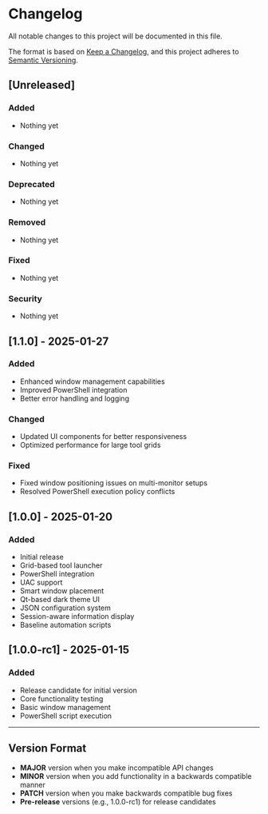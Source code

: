 # Changelog

All notable changes to this project will be documented in this file.

The format is based on [Keep a Changelog](https://keepachangelog.com/en/1.0.0/),
and this project adheres to [Semantic Versioning](https://semver.org/spec/v2.0.0.html).

## [Unreleased]

### Added
- Nothing yet

### Changed
- Nothing yet

### Deprecated
- Nothing yet

### Removed
- Nothing yet

### Fixed
- Nothing yet

### Security
- Nothing yet

## [1.1.0] - 2025-01-27

### Added
- Enhanced window management capabilities
- Improved PowerShell integration
- Better error handling and logging

### Changed
- Updated UI components for better responsiveness
- Optimized performance for large tool grids

### Fixed
- Fixed window positioning issues on multi-monitor setups
- Resolved PowerShell execution policy conflicts

## [1.0.0] - 2025-01-20

### Added
- Initial release
- Grid-based tool launcher
- PowerShell integration
- UAC support
- Smart window placement
- Qt-based dark theme UI
- JSON configuration system
- Session-aware information display
- Baseline automation scripts

## [1.0.0-rc1] - 2025-01-15

### Added
- Release candidate for initial version
- Core functionality testing
- Basic window management
- PowerShell script execution

---

## Version Format

- **MAJOR** version when you make incompatible API changes
- **MINOR** version when you add functionality in a backwards compatible manner
- **PATCH** version when you make backwards compatible bug fixes
- **Pre-release** versions (e.g., 1.0.0-rc1) for release candidates
